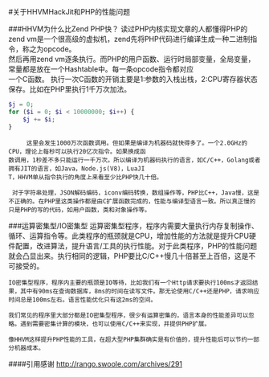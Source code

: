 #关于HHVMHackJit和PHP的性能问题

###HHVM为什么比Zend PHP快？
        读过PHP内核实现文章的人都懂得PHP的zend vm是一个很高级的虚拟机，zend先将PHP代码进行编译生成一种二进制指令，称之为opcode。  
     然后再用zend vm逐条执行。而PHP的用户函数、运行时局部变量，全局变量，常量都是放在一个Hashtable中。每一条opcode指令都对应  
     一个C函数。
         执行一次C函数的开销主要是1:参数的入栈出栈，2:CPU寄存器状态保存。比如在PHP里执行1千万次加法。
```php
$j = 0;
for ($i = 0; $i < 10000000; $i++) {
    $j += $i;
}
```
         这里会发生1000万次函数调用。但如果是编译为机器码就快得多了。一个2.0GHz的CPU，理论上每秒可以执行20亿次指令。如果换成函  
    数调用，1秒差不多只能运行一千万次。所以编译为机器码执行的语言，如C/C++，Golang或者拥有JIT的语言，如Java，Node.js(V8)，LuaJI  
    T，HHVM单从指令执行的角度上来看至少比PHP快几十倍。

     对于字符串处理，JSON解码编码，iconv编码转换，数组操作等，PHP比C++，Java慢，这是不正确的。在PHP里这类操作都是由C扩展函数完成的，性能与编译型语言一致。所以真正慢的只是PHP的写的代码，如用户函数，类和对象操作等。
###运算密集型/IO密集型
         运算密集型程序，程序内需要大量执行内存复制操作、循环、运算指令等。此类程序的瓶颈就是CPU，增加性能的方法就是提升CPU硬件配置，改进算法，提升语言/工具的执行性能。对于此类程序，PHP的性能问题就会凸显出来。执行相同的逻辑，PHP要比C/C++慢几十倍甚至上百倍，这是不可接受的。

    IO密集型程序，程序内主要的瓶颈是IO等待，比如我们有一个Http请求要执行100ms才返回结果，其中有90ms在查询数据库，8ms的时间在读写文件。那无论使用C/C++还是PHP，请求响应时间总是100ms左右。语言性能优化只有这2ms的空间。

    我们常见的程序里大部分都是IO密集型程序，很少有运算密集的，语言本身的性能差异可以忽略。遇到需要密集计算的模块，也可以使用C/C++来实现，并提供PHP扩展。

    像HHVM这样提升PHP性能的工具，在超大型PHP集群确实是有价值的，提升性能后可以节约一部分机器成本。
####引用感谢
http://rango.swoole.com/archives/291